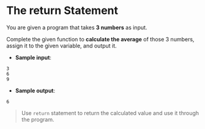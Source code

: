 # The return Statement

You are given a program that takes **3 numbers** as input.

Complete the given function to **calculate the average** of those 3 numbers, assign it to the given variable, and output it.

- **Sample input**:  
```
3
6
9
```

- **Sample output**:  
```
6
```

>Use `return` statement to return the calculated value and use it through the program.